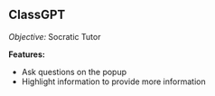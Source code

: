 ## ClassGPT
_Objective:_ Socratic Tutor

**Features:**
 * Ask questions on the popup
 * Highlight information to provide more information